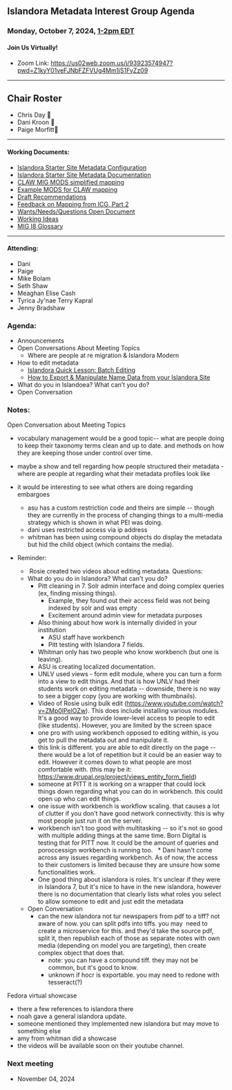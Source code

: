   ## Islandora Metadata Interest Group Agenda
### Monday, October 7, 2024, [1-2pm EDT](http://www.thetimezoneconverter.com/?t=1%20pm&tz=Toronto&) 
#### Join Us Virtually!
* Zoom Link: https://us02web.zoom.us/j/93923574947?pwd=Z1kyY01veFJNbFZFVUg4Mm1jS1FyZz09

---
## Chair Roster
* Chris Day 🥁
* Dani Kroon 📝
* Paige Morfitt📝
---

#### Working Documents:
* [Islandora Starter Site Metadata Configuration](https://docs.google.com/spreadsheets/d/1N37GSwiDl_DSH9-n3BhWLUtjZohOg2udGJJlnZ8BmWQ/edit#gid=0)
* [Islandora Starter Site Metadata Documentation](https://islandora.github.io/documentation/user-documentation/starter-site-metadata-configuration/)
* [CLAW MIG MODS simplified mapping](https://docs.google.com/spreadsheets/d/18u2qFJ014IIxlVpM3JXfDEFccwBZcoFsjbBGpvL0jJI/edit#gid=0)
* [Example MODS for CLAW mapping](https://docs.google.com/spreadsheets/d/1C2Xie7HUDSgRT5v4ldoJvlNdoXz2GHAPvL3PE3TOKW8/edit#gid=1829081124)
* [Draft Recommendations](https://docs.google.com/document/d/15qSO9YcALtYSqd6CUuGx0t8FwUJ5pPwVPz0PA5rU898/edit#heading=h.f9r6knw0rjvu)
* [Feedback on Mapping from ICG, Part 2](https://docs.google.com/document/d/11OpqMMCXM1TFXgsr4yyTQ_cH9DabnD31p7JnuTRQl28/edit?invite=CMWvruEI&ts=5e66437f)
* [Wants/Needs/Questions Open Document](https://docs.google.com/document/d/12Kpb6826TNPzzMuyPS0sESa9TLnmljQmeioWbaPeEdA/edit)
* [Working Ideas](https://github.com/islandora-interest-groups/Islandora-Metadata-Interest-Group/blob/main/working_docs/ideas_and_topics.md)
* [MIG I8 Glossary](https://docs.google.com/document/d/1cfPYFVV9qvvz2VjBRdYUN0CB7AyVDuG-GYavQ27DuBk/edit#heading=h.9fr9xw70meix)

---

#### Attending:
* Dani
* Paige
* Mike Bolam
* Seth Shaw
* Meaghan Elise Cash
* Tyrica Jy'nae Terry Kapral
* Jenny Bradshaw


### Agenda: 
* Announcements
* Open Conversations About Meeting Topics
  * Where are people at re migration & Islandora Modern
* How to edit metadata
  * [Islandora Quick Lesson: Batch Editing](https://www.youtube.com/watch?v=ZMp0lPelOZw&list=PL4seFC7ELUtripxWi_2RIBKCWqI0uif93&index=12)
  * [How to Export & Manipulate Name Data from your Islandora Site](https://www.bing.com/videos/riverview/relatedvideo?&q=islandora+youtube+page+exporting+names&&mid=D9E46C65DD8F977B181ED9E46C65DD8F977B181E&&FORM=VRDGAR)
* What do you in Islandoea? What can’t you do?
* Open Conversation 


### Notes:

Open Conversation about Meeting Topics
* vocabulary management would be a good topic-- what are people doing to keep their taxonomy terms clean and up to date. and methods on how they are keeping those under control over time. 
* maybe a show and tell regarding how people structured their metadata - where are people at regarding what their metadata profiles look like 
* it would be interesting to see what others are doing regarding embargoes
	* asu has a custom restriction code and theirs are simple -- though they are currently in the process of changing things to a multi-media strategy which is shown in what PEI was doing. 
	* dani uses restricted access via ip address
	* whitman has been using compound objects do display the metadata but hid the child object (which contains the media). 

* Reminder: 
	*  Rosie created two videos about editing metadata. 
Questions: 
	* What do you do in Islandora? What can't you do? 
		* Pitt cleaning in 7. Solr admin interface and doing complex queries (ex, finding missing things). 
			* Example, they found out their access field was not being indexed by solr and was empty
			* Excitement around admin view for metadata purposes
		* Also thining about how work is internally divided in your institution
			* ASU staff have workbench
			* Pitt testing with Islandora 7 fields. 
		* Whitman only has two people who know workbench (but one is leaving). 
		* ASU is creating localized documentation. 
		* UNLV used views - form edit module, where you can turn a form into a view to edit things. And that is how UNLV had their students work on editing metadata -- downside, there is no way to see a bigger copy (you are working with thumbnails). 
		* Video of Rosie using bulk edit (https://www.youtube.com/watch?v=ZMp0lPelOZw). This does include installing various modules. It's a good way to provide lower-level access to people to edit (like students). However, you are limited by the screen space 
		* one pro with using workbench opposed to editing within, is you get to pull the metadata out and manipulate it. 
		* this link is different. you are able to edit directly on the page -- there would be a lot of repetition but it could be an easier way to edit. However it comes down to what people are most comfortable with. (this may be it: https://www.drupal.org/project/views_entity_form_field)
		* someone at PITT it is working on a wrapper that could lock things down regarding what you can do in workbench. this could open up who can edit things.  
		* one issue with workbench is workflow scaling. that causes a lot of clutter if you don't have good network connectivity. this is why most people just run it on the server. 
		* workbench isn't too good with multitasking -- so it's not so good with multiple adding things at the same time. Born Digital is testing that for PITT now. It could be the amount of queries and poroccessign workbench is running too.
 		* Dani hasn't come across any issues regarding workbench. As of now, the access to their customers is limited because they are unsure how some functionalities work. 
		* One good thing about islandora is roles. It's unclear if they were in Islandora 7, but it's nice to have in the new islandora, however there is no documentation that clearly lists what roles you select to allow someone to edit and just edit the metadata
	* Open Conversation
		* can the new islandora not tur newspapers from pdf to a tiff? not aware of now. you can split pdfs into tiffs. you may  need to create a microservice for this. and they'd take the source pdf, split it, then republish each of those as separate notes with own media (depending on model you are targeting), then create complex object that does that. 
			* note: you can have a compound tiff. they may not be common, but it's good to know. 
			* unknown if hocr is exportable. you may need to redone with tesseract(?)

Fedora virtual showcase
* there a few references to islandora there
* noah gave a general islandora update. 
* someone mentioned they implemented new islandora but may move to something else
* amy from whitman did a showcase 
* the videos will be available soon on their youtube channel. 



### Next meeting
* November 04, 2024 
